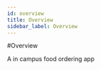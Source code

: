 ```yaml
---
id: overview
title: Overview
sidebar_label: Overview
---
```



#Overview

A in campus food ordering app


